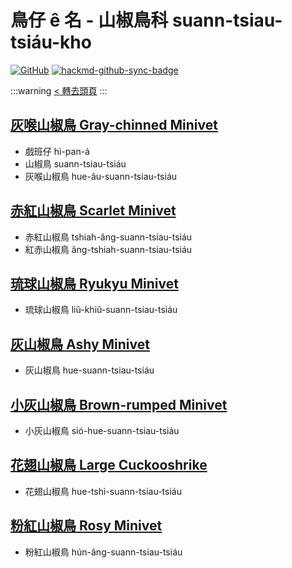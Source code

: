 # 鳥仔 ê 名 - 山椒鳥科 suann-tsiau-tsiáu-kho

[![GitHub](https://img.shields.io/badge/GitHub-black?logo=github)](https://github.com/siansiansu/tsiau-a-e-mia)
[![hackmd-github-sync-badge](https://hackmd.io/uYQ_IM9BTlG6cXFXsJcO3g/badge)](https://hackmd.io/uYQ_IM9BTlG6cXFXsJcO3g)

:::warning
[< 轉去頭頁](https://hackmd.io/@siansiansu/Hy4VzNvha)
:::

## [灰喉山椒鳥 Gray-chinned Minivet](https://ebird.org/species/gycmin1)

- 戲班仔 hì-pan-á
- 山椒鳥 suann-tsiau-tsiáu
- 灰喉山椒鳥 hue-âu-suann-tsiau-tsiáu

## [赤紅山椒鳥 Scarlet Minivet](https://ebird.org/species/scamin1)

- 赤紅山椒鳥 tshiah-âng-suann-tsiau-tsiáu
- 紅赤山椒鳥 âng-tshiah-suann-tsiau-tsiáu

## [琉球山椒鳥 Ryukyu Minivet](https://ebird.org/species/ryumin1)

- 琉球山椒鳥 liû-khiû-suann-tsiau-tsiáu

## [灰山椒鳥 Ashy Minivet](https://ebird.org/species/ashmin1/)

- 灰山椒鳥 hue-suann-tsiau-tsiáu

## [小灰山椒鳥 Brown-rumped Minivet](https://ebird.org/species/brrmin1)

- 小灰山椒鳥 sió-hue-suann-tsiau-tsiáu

## [花翅山椒鳥 Large Cuckooshrike](https://ebird.org/species/larcus1)

- 花翅山椒鳥 hue-tshì-suann-tsiau-tsiáu

## [粉紅山椒鳥 Rosy Minivet](https://ebird.org/species/rosmin1)

- 粉紅山椒鳥 hún-âng-suann-tsiau-tsiáu

